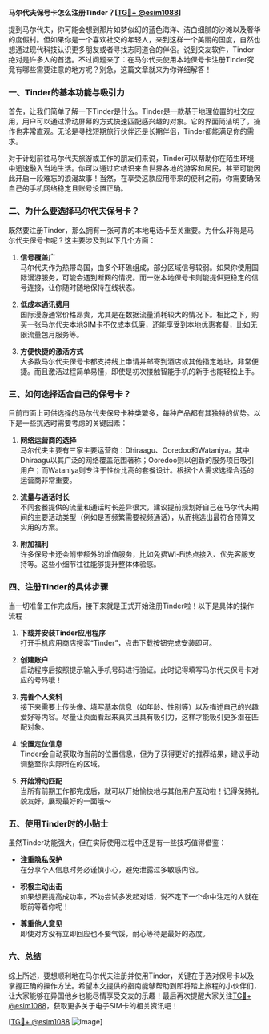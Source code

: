 **马尔代夫保号卡怎么注册Tinder？[[TG💪+ @esim1088](https://t.me/s/esim1088)]**

提到马尔代夫，你可能会想到那片如梦似幻的蓝色海洋、洁白细腻的沙滩以及奢华的度假村。但如果你是一个喜欢社交的年轻人，来到这样一个美丽的国度，自然也想通过现代科技认识更多朋友或者寻找志同道合的伴侣。说到交友软件，Tinder绝对是许多人的首选。不过问题来了：在马尔代夫使用本地保号卡注册Tinder究竟有哪些需要注意的地方呢？别急，这篇文章就来为你详细解答！

### 一、Tinder的基本功能与吸引力

首先，让我们简单了解一下Tinder是什么。Tinder是一款基于地理位置的社交应用，用户可以通过滑动屏幕的方式快速匹配感兴趣的对象。它的界面简洁明了，操作也非常直观。无论是寻找短期旅行伙伴还是长期伴侣，Tinder都能满足你的需求。

对于计划前往马尔代夫旅游或工作的朋友们来说，Tinder可以帮助你在陌生环境中迅速融入当地生活。你可以通过它结识来自世界各地的游客和居民，甚至可能因此开启一段难忘的浪漫故事！当然，在享受这款应用带来的便利之前，你需要确保自己的手机网络稳定且账号设置正确。

### 二、为什么要选择马尔代夫保号卡？

既然要注册Tinder，那么拥有一张可靠的本地电话卡至关重要。为什么非得是马尔代夫保号卡呢？这主要涉及到以下几个方面：

1. **信号覆盖广**  
   马尔代夫作为热带岛国，由多个环礁组成，部分区域信号较弱。如果你使用国际漫游服务，可能会遇到断网的情况。而一张本地保号卡则能提供更稳定的信号连接，让你随时随地保持在线状态。

2. **低成本通讯费用**  
   国际漫游通常价格昂贵，尤其是在数据流量消耗较大的情况下。相比之下，购买一张马尔代夫本地SIM卡不仅成本低廉，还能享受到本地优惠套餐，比如无限流量包月服务等。

3. **方便快捷的激活方式**  
   大多数马尔代夫保号卡都支持线上申请并邮寄到酒店或其他指定地址，非常便捷。而且激活过程简单易懂，即使是初次接触智能手机的新手也能轻松上手。

### 三、如何选择适合自己的保号卡？

目前市面上可供选择的马尔代夫保号卡种类繁多，每种产品都有其独特的优势。以下是一些挑选时需要考虑的关键因素：

1. **网络运营商的选择**  
   马尔代夫主要有三家主要运营商：Dhiraagu、Ooredoo和Wataniya。其中Dhiraagu以其广泛的网络覆盖范围著称；Ooredoo则以创新的服务项目吸引用户；而Wataniya则专注于性价比高的套餐设计。根据个人需求选择合适的运营商非常重要。

2. **流量与通话时长**  
   不同套餐提供的流量和通话时长差异很大，建议提前规划好自己在马尔代夫期间的主要活动类型（例如是否频繁需要视频通话），从而挑选出最符合预算又实用的方案。

3. **附加福利**  
   许多保号卡还会附带额外的增值服务，比如免费Wi-Fi热点接入、优先客服支持等。这些小细节往往能够提升整体体验感。

### 四、注册Tinder的具体步骤

当一切准备工作完成后，接下来就是正式开始注册Tinder啦！以下是具体的操作流程：

1. **下载并安装Tinder应用程序**  
   打开手机应用商店搜索“Tinder”，点击下载按钮完成安装即可。

2. **创建账户**  
   启动程序后按照提示输入手机号码进行验证。此时记得填写马尔代夫保号卡对应的号码哦！

3. **完善个人资料**  
   接下来需要上传头像、填写基本信息（如年龄、性别等）以及描述自己的兴趣爱好等内容。尽量让页面看起来真实且具有吸引力，这样才能吸引更多潜在匹配对象。

4. **设置定位信息**  
   Tinder会自动获取你当前的位置信息，但为了获得更好的推荐结果，建议手动调整至你实际所在的区域。

5. **开始滑动匹配**  
   当所有前期工作都完成后，就可以开始愉快地与其他用户互动啦！记得保持礼貌友好，展现最好的一面哦～

### 五、使用Tinder时的小贴士

虽然Tinder功能强大，但在实际使用过程中还是有一些技巧值得借鉴：

- **注重隐私保护**  
  在分享个人信息时务必谨慎小心，避免泄露过多敏感内容。
  
- **积极主动出击**  
  如果想要提高成功率，不妨尝试多发起对话，说不定下一个命中注定的人就在眼前等着你呢！

- **尊重他人意见**  
  即使对方没有立即回应也不要气馁，耐心等待是最好的态度。

### 六、总结

综上所述，要想顺利地在马尔代夫注册并使用Tinder，关键在于选对保号卡以及掌握正确的操作方法。希望本文提供的指南能够帮助到即将踏上旅程的小伙伴们，让大家能够在异国他乡也能尽情享受交友的乐趣！最后再次提醒大家关注[TG💪+ @esim1088](https://t.me/s/esim1088)，获取更多关于电子SIM卡的相关资讯吧！

[[TG💪+ @esim1088](https://t.me/s/esim1088) ![Image](https://i.postimg.cc/4NQfJmqS/Snipaste-2025-05-13-00-14-12.png)]